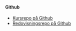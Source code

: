 #### Github

-   [Kursrepo på Github](https://github.com/dbwebb-se/oophp)
-   [Redovisningsrepo på Github](https://github.com/henrikfredriksson/oophp)
